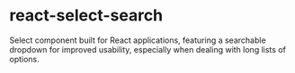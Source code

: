 # react-select-search
Select component built for React applications, featuring a searchable dropdown for improved usability, especially when dealing with long lists of options.
